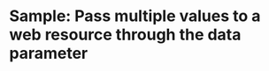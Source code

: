 # Sample: Pass multiple values to a  web resource through the data parameter

<!-- https://docs.microsoft.com/en-us/dynamics365/customer-engagement/developer/sample-pass-multiple-values-web-resource-through-data-parameter -->
